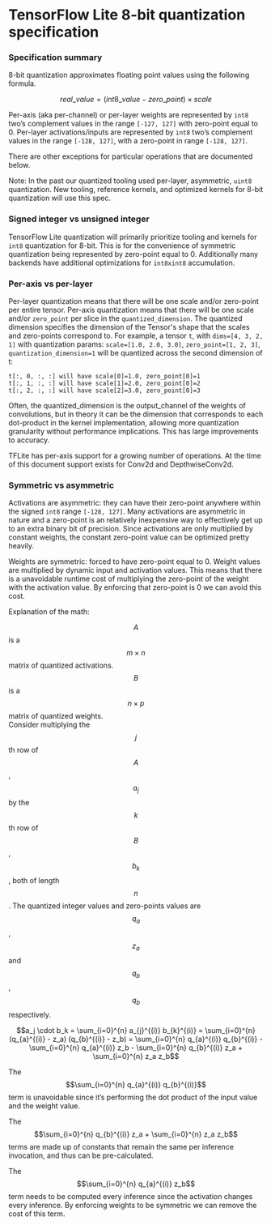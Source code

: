 # TensorFlow Lite 8-bit quantization specification

### Specification summary

8-bit quantization approximates floating point values using the following
formula.

$$real\_value = (int8\_value - zero\_point) \times scale$$

Per-axis (aka per-channel) or per-layer weights are represented by `int8` two’s
complement values in the range `[-127, 127]` with zero-point equal to 0.
Per-layer activations/inputs are represented by `int8` two’s complement values
in the range `[-128, 127]`, with a zero-point in range `[-128, 127]`.

There are other exceptions for particular operations that are documented below.

Note: In the past our quantized tooling used per-layer, asymmetric, `uint8`
quantization. New tooling, reference kernels, and optimized kernels for 8-bit
quantization will use this spec.

### Signed integer vs unsigned integer

TensorFlow Lite quantization will primarily prioritize tooling and kernels for
`int8` quantization for 8-bit. This is for the convenience of symmetric
quantization being represented by zero-point equal to 0. Additionally many
backends have additional optimizations for `int8xint8` accumulation.

### Per-axis vs per-layer

Per-layer quantization means that there will be one scale and/or zero-point per
entire tensor. Per-axis quantization means that there will be one scale and/or
`zero_point` per slice in the `quantized_dimension`. The quantized dimension
specifies the dimension of the Tensor's shape that the scales and zero-points
correspond to. For example, a tensor `t`, with `dims=[4, 3, 2, 1]` with
quantization params: `scale=[1.0, 2.0, 3.0]`, `zero_point=[1, 2, 3]`,
`quantization_dimension=1` will be quantized across the second dimension of t:

    t[:, 0, :, :] will have scale[0]=1.0, zero_point[0]=1
    t[:, 1, :, :] will have scale[1]=2.0, zero_point[0]=2
    t[:, 2, :, :] will have scale[2]=3.0, zero_point[0]=3

Often, the quantized_dimension is the output_channel of the weights of
convolutions, but in theory it can be the dimension that corresponds to each
dot-product in the kernel implementation, allowing more quantization granularity
without performance implications. This has large improvements to accuracy.

TFLite has per-axis support for a growing number of operations. At the time of
this document support exists for Conv2d and DepthwiseConv2d.

### Symmetric vs asymmetric

Activations are asymmetric: they can have their zero-point anywhere within the
signed `int8` range `[-128, 127]`. Many activations are asymmetric in nature and
a zero-point is an relatively inexpensive way to effectively get up to an extra
binary bit of precision. Since activations are only multiplied by constant
weights, the constant zero-point value can be optimized pretty heavily.

Weights are symmetric: forced to have zero-point equal to 0. Weight values are
multiplied by dynamic input and activation values. This means that there is a
unavoidable runtime cost of multiplying the zero-point of the weight with the
activation value. By enforcing that zero-point is 0 we can avoid this cost.

Explanation of the math:

$$A$$ is a $$m \times n$$ matrix of quantized activations. <br />
$$B$$ is a $$n \times p$$ matrix of quantized weights. <br />
Consider multiplying the $$j$$th row of $$A$$, $$a_j$$ by the $$k$$th row of
$$B$$, $$b_k$$, both of length $$n$$. The quantized integer values and
zero-points values are $$q_a$$, $$z_a$$ and $$q_b$$, $$q_b$$ respectively.

$$a_j \cdot b_k = \sum_{i=0}^{n} a_{j}^{(i)} b_{k}^{(i)} =
\sum_{i=0}^{n} (q_{a}^{(i)} - z_a) (q_{b}^{(i)} - z_b) =
\sum_{i=0}^{n} q_{a}^{(i)} q_{b}^{(i)} - \sum_{i=0}^{n} q_{a}^{(i)} z_b -
\sum_{i=0}^{n} q_{b}^{(i)} z_a + \sum_{i=0}^{n} z_a z_b$$

The $$\sum_{i=0}^{n} q_{a}^{(i)} q_{b}^{(i)}$$ term is unavoidable since it’s
performing the dot product of the input value and the weight value.

The $$\sum_{i=0}^{n} q_{b}^{(i)} z_a + \sum_{i=0}^{n} z_a z_b$$ terms are made
up of constants that remain the same per inference invocation, and thus can be
pre-calculated.

The $$\sum_{i=0}^{n} q_{a}^{(i)} z_b$$ term needs to be computed every inference
since the activation changes every inference. By enforcing weights to be
symmetric we can remove the cost of this term.
